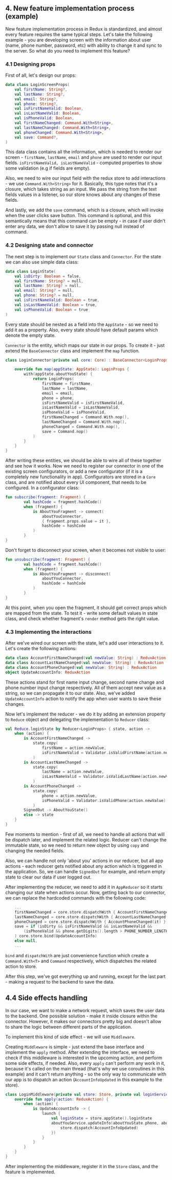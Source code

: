## 4. New feature implementation process (example)

New feature implementation process in Redux is standardized, and almost every feature requires the same typical steps.
Let's take the following example - you are developing screen with the information about user (name, phone number, password, etc) with ability to change it and 
sync to the server.
So what do you need to implement this feature?

### 4.1 Designing props

First of all, let's design our props:

```kotlin
data class LoginScreenProps(
    val firstName: String?,
    val lastName: String?,
    val email: String?,
    val phone: String?,
    val isFirstNameValid: Boolean,
    val isLastNameValid: Boolean,
    val isPhoneValid: Boolean,
    val firstNameChanged: Command.With<String>,
    val lastNameChanged: Command.With<String>,
    val phoneChanged: Command.With<String>,
    val save: Command?,
)
```

This data class contains all the information, which is needed to render our screen - ```firstName```, ```lastName```, ```email``` and ```phone```
are used to render our input fields. ```isFirstNameValid, isLastNameValid``` - computed properties to show some validation (e.g if fields are empty).

Also, we need to wire our input field with the redux store to add interactions - we use ```Command.With<String>``` for it. Basically, this type notes 
that it's a closure, which takes string as an input. We pass the string from the text fields values in a listener, so our store knows about any changes of these fields.

And lastly, we add the ```save``` command, which is a closure, which will invoke when the user clicks save button. This command is optional, and this semantically
means that this command can be empty - in case if user didn't enter any data, we don't allow to save it by passing null instead of command.

### 4.2 Designing state and connector

The next step is to implement our ```State``` class and ```Connector```.
For the state we can also use simple data class:

```kotlin
data class LoginState(
    val isDirty: Boolean = false,
    val firstName: String? = null,
    val lastName: String? = null,
    val email: String? = null,
    val phone: String? = null,
    val isFirstNameValid: Boolean = true,
    val isLastNameValid: Boolean = true,
    val isPhoneValid: Boolean = true
)
```

Every state should be nested as a field into the ```AppState``` - so we need to add it as a property.
Also, every state should have default params which denote the empty state.

```Connector``` is the entity, which maps our state in our props. To create it - just extend the ```BaseConnector``` class and implement the ```map``` function.

```kotlin
class LoginConnector(private val core: Core) : BaseConnector<LoginProps>() {

    override fun map(appState: AppState): LoginProps {
        with(appState.aboutYouState) {
            return LoginProps(
                firstName = firstName,
                lastName = lastName,
                email = email,
                phone = phone,
                isFirstNameValid = isFirstNameValid,
                isLastNameValid = isLastNameValid,
                isPhoneValid = isPhoneValid,
                firstNameChanged = Command.With.nop(),
                lastNameChanged = Command.With.nop(),
                phoneChanged = Command.With.nop(),
                save = Command.nop()
            )
        }
    }
}
```

After writing these entities, we should be able to wire all of these together and see how it works.
Now we need to register our connector in one of the existing screen configurators, or add a new configurator
(if it is a completely new functionality in app).
Configurators are stored in a ```Core``` class, and are notified about every UI component, that needs to be configured.
In a configurator class:

```kotlin
fun subscribe(fragment: Fragment) {
        val hashCode = fragment.hashCode()
        when (fragment) {
            is AboutYouFragment -> connect(
                aboutYouConnector,
                { fragment.props.value = it },
                hashCode = hashCode
            )
        }
}
```

Don't forget to disconnect your screen, when it becomes not visible to user:
```kotlin
fun unsubscribe(fragment: Fragment) {
        val hashCode = fragment.hashCode()
        when (fragment) {
            is AboutYouFragment -> disconnect(
                aboutYouConnector,
                hashCode = hashCode
            )
        }
}
```

At this point, when you open the fragment, it should get correct props which are mapped from the state. To test it - write some default values in state class,
and check whether fragment's  ```render``` method gets the right value.

### 4.3 Implementing the interactions

After we've wired our screen with the state, let's add user interactions to it.
Let's create the following actions:

```kotlin
data class AccountFirstNameChanged(val newValue: String) : ReduxAction
data class AccountLastNameChanged(val newValue: String) : ReduxAction
data class AccountPhoneChanged(val newValue: String) : ReduxAction
object UpdateAccountInfo: ReduxAction
```

These actions stand for first name input change, second name change and phone number input change respectively. All of them accept new value as a string,
so we can propagate it to our state. Also, we've added ```UpdateAccountInfo``` action to notify the app when user wants to save these changes.

Now let's implement the reducer - we do it by adding an extension property to ```Reduce``` object and delegating the implementation to ```Reducer``` class:

```kotlin
val Reduce.loginState by Reducer<LoginProps> { state, action ->
    when (action) {
        is AccountFirstNameChanged ->
            state.copy(
                firstName = action.newValue,
                isFirstNameValid = Validator.isValidFirstName(action.newValue)
            )
        is AccountLastNameChanged ->
            state.copy(
                lastName = action.newValue,
                isLastNameValid = Validator.isValidLastName(action.newValue)
            )
        is AccountPhoneChanged ->
            state.copy(
                phone = action.newValue,
                isPhoneValid = Validator.isValidPhone(action.newValue)
            )
        SignedOut -> AboutYouState()
        else -> state
    }
}

``` 

Few moments to mention - first of all, we need to handle all actions that will be dispatch later, and implement the related logic. Reducer can't change 
the immutable state, so we need to return new object by using ```copy``` and changing the needed fields.

Also, we can handle not only 'about you' actions in our reducer, but all app actions - each reducer gets notified about any action which is triggered in the application.
So, we can handle ```SignedOut``` for example, and return empty state to clear our data if user logged out.


After implementing the reducer, we need to add it in ```AppReducer``` so it starts changing our state when actions occur.
Now, getting back to our connector, we can replace the hardcoded commands with the following code:

```kotlin
    ...
    firstNameChanged = core.store.dispatchWith { AccountFirstNameChanged(it) },
    lastNameChanged = core.store.dispatchWith { AccountLastNameChanged(it) },
    phoneChanged = core.store.dispatchWith { AccountPhoneChanged(it) },
    save = if (isDirty && isFirstNameValid && isLastNameValid &&
        (isPhoneValid && phone.getDigits().length > PHONE_NUMBER_LENGTH)
    ) core.store.bind(UpdateAccountInfo)
    else null,
    ...
```

```bind``` and ```dispatchWith``` are just convenience function which create a ```Command.With<T>``` and ```Command``` respectively, which dispatches
the related action to store.

After this step, we've got everything up and running, except for the last part - making a request to the backend to save the data.

## 4.4 Side effects handling

In our case, we want to make a network request, which saves the user data to the backend.
One possible solution - make it inside closure within the connector. However, it makes our connectors pretty big and doesn't allow to share the logic
between different parts of the application.

To implement this kind of side effect - we will use ```Middleware```.

Creating ```Middleware``` is simple - just extend the base interface and implement the ```apply``` method.
After extending the interface, we need to check if this middleware is interested in the upcoming action, and perform some side effects, if needed.
Also, every ```apply``` can't perform any work in it, because it's called on the main thread (that's why we use coroutines in this example) and it can't return anything - so the only way to
communicate with our app is to dispatch an action (```AccountInfoUpdated``` in this example to the store).

```kotlin
class LoginMiddleware(private val store: Store, private val loginService: LoginService): Middleware {
    override fun apply(action: ReduxAction) {
        when (action) {
            is UpdateAccountInfo -> {
                launch {
                    val loginState = store.appState().loginState
                    aboutYouService.updateInfo(aboutYouState.phone, aboutYouState.name, aboutYouState.lastName, onSuccess = {
                        store.dispatch(AccountInfoUpdated)
                    })
                }
            }   
        }       
    }
}
```

After implementing the middleware, register it in the ```Store``` class, and the feature is implemented.
